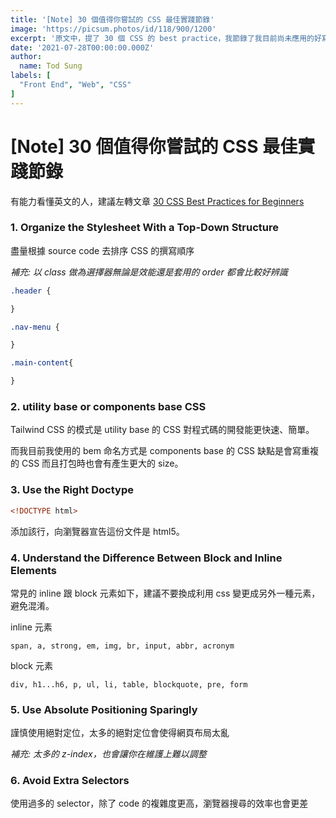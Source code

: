 ```yaml
---
title: '[Note] 30 個值得你嘗試的 CSS 最佳實踐節錄'
image: 'https://picsum.photos/id/118/900/1200'
excerpt: '原文中，提了 30 個 CSS 的 best practice，我節錄了我目前尚未應用的好寫法，也補充了少少的資訊，不管你是初學的人還是已經有一定經驗的 coder，希望讀過這篇文章，能夠讓你的 css 寫得更精簡、漂亮！'
date: '2021-07-28T00:00:00.000Z'
author:
  name: Tod Sung
labels: [
  "Front End", "Web", "CSS"
]
---
```


# [Note] 30 個值得你嘗試的 CSS 最佳實踐節錄

有能力看懂英文的人，建議左轉文章 [30 CSS Best Practices for Beginners](https://code.tutsplus.com/tutorials/30-css-best-practices-for-beginners--net-6741)

### 1. Organize the Stylesheet With a Top-Down Structure

盡量根據 source code 去排序 CSS 的撰寫順序 

*補充: 以 class 做為選擇器無論是效能還是套用的 order 都會比較好辨識*

```css
.header {

}

.nav-menu {

}

.main-content{

}
```
### 2. utility base or components base CSS

Tailwind CSS 的模式是 utility base 的 CSS 對程式碼的開發能更快速、簡單。

而我目前我使用的 bem 命名方式是 components base 的 CSS 缺點是會寫重複的 CSS 而且打包時也會有產生更大的 size。

### 3. Use the Right Doctype

```html
<!DOCTYPE html>
```
添加該行，向瀏覽器宣告這份文件是 html5。

### 4. Understand the Difference Between Block and Inline Elements

常見的 inline 跟 block 元素如下，建議不要換成利用 css 變更成另外一種元素，避免混淆。

inline 元素
```
span, a, strong, em, img, br, input, abbr, acronym
```

block 元素
```
div, h1...h6, p, ul, li, table, blockquote, pre, form
```

### 5. Use Absolute Positioning Sparingly

謹慎使用絕對定位，太多的絕對定位會使得網頁布局太亂

*補充: 太多的 z-index，也會讓你在維護上難以調整*

### 6. Avoid Extra Selectors

使用過多的 selector，除了 code 的複雜度更高，瀏覽器搜尋的效率也會更差